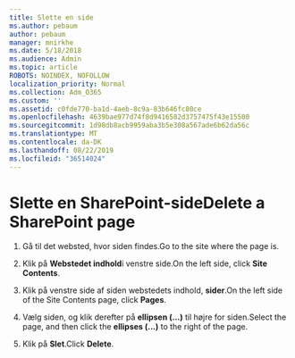 ```yaml
---
title: Slette en side
ms.author: pebaum
author: pebaum
manager: mnirkhe
ms.date: 5/18/2018
ms.audience: Admin
ms.topic: article
ROBOTS: NOINDEX, NOFOLLOW
localization_priority: Normal
ms.collection: Adm_O365
ms.custom: ''
ms.assetid: c0fde770-ba1d-4aeb-8c9a-83b646fc80ce
ms.openlocfilehash: 4639bae977d74f8d9416582d3757475f43e15500
ms.sourcegitcommit: 1d98db8acb9959aba3b5e308a567ade6b62da56c
ms.translationtype: MT
ms.contentlocale: da-DK
ms.lasthandoff: 08/22/2019
ms.locfileid: "36514024"
---
```

# <a name="delete-a-sharepoint-page"></a><span data-ttu-id="e3d7d-102">Slette en SharePoint-side</span><span class="sxs-lookup"><span data-stu-id="e3d7d-102">Delete a SharePoint page</span></span>

1. <span data-ttu-id="e3d7d-103">Gå til det websted, hvor siden findes.</span><span class="sxs-lookup"><span data-stu-id="e3d7d-103">Go to the site where the page is.</span></span>
    
2. <span data-ttu-id="e3d7d-104">Klik på **Webstedet indhold**i venstre side.</span><span class="sxs-lookup"><span data-stu-id="e3d7d-104">On the left side, click **Site Contents**.</span></span> 
    
3. <span data-ttu-id="e3d7d-105">Klik på venstre side af siden webstedets indhold, **sider**.</span><span class="sxs-lookup"><span data-stu-id="e3d7d-105">On the left side of the Site Contents page, click **Pages**.</span></span> 
    
4. <span data-ttu-id="e3d7d-106">Vælg siden, og klik derefter på **ellipsen (...)** til højre for siden.</span><span class="sxs-lookup"><span data-stu-id="e3d7d-106">Select the page, and then click the **ellipses (...)** to the right of the page.</span></span> 
    
5. <span data-ttu-id="e3d7d-107">Klik på **Slet**.</span><span class="sxs-lookup"><span data-stu-id="e3d7d-107">Click **Delete**.</span></span> 
    

